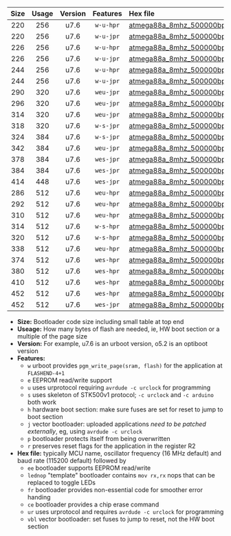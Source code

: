 |Size|Usage|Version|Features|Hex file|
|:-:|:-:|:-:|:-:|:--|
|220|256|u7.6|`w-u-hpr`|[atmega88a_8mhz_500000bps_ur.hex](https://raw.githubusercontent.com/stefanrueger/urboot/main/atmega88a_8mhz_500000bps_ur.hex)|
|220|256|u7.6|`w-u-jpr`|[atmega88a_8mhz_500000bps_ur_vbl.hex](https://raw.githubusercontent.com/stefanrueger/urboot/main/atmega88a_8mhz_500000bps_ur_vbl.hex)|
|226|256|u7.6|`w-u-hpr`|[atmega88a_8mhz_500000bps_lednop_ur.hex](https://raw.githubusercontent.com/stefanrueger/urboot/main/atmega88a_8mhz_500000bps_lednop_ur.hex)|
|226|256|u7.6|`w-u-jpr`|[atmega88a_8mhz_500000bps_lednop_ur_vbl.hex](https://raw.githubusercontent.com/stefanrueger/urboot/main/atmega88a_8mhz_500000bps_lednop_ur_vbl.hex)|
|244|256|u7.6|`w-u-hpr`|[atmega88a_8mhz_500000bps_lednop_fr_ur.hex](https://raw.githubusercontent.com/stefanrueger/urboot/main/atmega88a_8mhz_500000bps_lednop_fr_ur.hex)|
|244|256|u7.6|`w-u-jpr`|[atmega88a_8mhz_500000bps_lednop_fr_ur_vbl.hex](https://raw.githubusercontent.com/stefanrueger/urboot/main/atmega88a_8mhz_500000bps_lednop_fr_ur_vbl.hex)|
|290|320|u7.6|`weu-jpr`|[atmega88a_8mhz_500000bps_ee_ur_vbl.hex](https://raw.githubusercontent.com/stefanrueger/urboot/main/atmega88a_8mhz_500000bps_ee_ur_vbl.hex)|
|296|320|u7.6|`weu-jpr`|[atmega88a_8mhz_500000bps_ee_lednop_ur_vbl.hex](https://raw.githubusercontent.com/stefanrueger/urboot/main/atmega88a_8mhz_500000bps_ee_lednop_ur_vbl.hex)|
|314|320|u7.6|`weu-jpr`|[atmega88a_8mhz_500000bps_ee_lednop_fr_ur_vbl.hex](https://raw.githubusercontent.com/stefanrueger/urboot/main/atmega88a_8mhz_500000bps_ee_lednop_fr_ur_vbl.hex)|
|318|320|u7.6|`w-s-jpr`|[atmega88a_8mhz_500000bps_vbl.hex](https://raw.githubusercontent.com/stefanrueger/urboot/main/atmega88a_8mhz_500000bps_vbl.hex)|
|324|384|u7.6|`w-s-jpr`|[atmega88a_8mhz_500000bps_lednop_vbl.hex](https://raw.githubusercontent.com/stefanrueger/urboot/main/atmega88a_8mhz_500000bps_lednop_vbl.hex)|
|342|384|u7.6|`weu-jpr`|[atmega88a_8mhz_500000bps_ee_lednop_fr_ce_ur_vbl.hex](https://raw.githubusercontent.com/stefanrueger/urboot/main/atmega88a_8mhz_500000bps_ee_lednop_fr_ce_ur_vbl.hex)|
|378|384|u7.6|`wes-jpr`|[atmega88a_8mhz_500000bps_ee_vbl.hex](https://raw.githubusercontent.com/stefanrueger/urboot/main/atmega88a_8mhz_500000bps_ee_vbl.hex)|
|384|384|u7.6|`wes-jpr`|[atmega88a_8mhz_500000bps_ee_lednop_vbl.hex](https://raw.githubusercontent.com/stefanrueger/urboot/main/atmega88a_8mhz_500000bps_ee_lednop_vbl.hex)|
|414|448|u7.6|`wes-jpr`|[atmega88a_8mhz_500000bps_ee_lednop_fr_vbl.hex](https://raw.githubusercontent.com/stefanrueger/urboot/main/atmega88a_8mhz_500000bps_ee_lednop_fr_vbl.hex)|
|286|512|u7.6|`weu-hpr`|[atmega88a_8mhz_500000bps_ee_ur.hex](https://raw.githubusercontent.com/stefanrueger/urboot/main/atmega88a_8mhz_500000bps_ee_ur.hex)|
|292|512|u7.6|`weu-hpr`|[atmega88a_8mhz_500000bps_ee_lednop_ur.hex](https://raw.githubusercontent.com/stefanrueger/urboot/main/atmega88a_8mhz_500000bps_ee_lednop_ur.hex)|
|310|512|u7.6|`weu-hpr`|[atmega88a_8mhz_500000bps_ee_lednop_fr_ur.hex](https://raw.githubusercontent.com/stefanrueger/urboot/main/atmega88a_8mhz_500000bps_ee_lednop_fr_ur.hex)|
|314|512|u7.6|`w-s-hpr`|[atmega88a_8mhz_500000bps.hex](https://raw.githubusercontent.com/stefanrueger/urboot/main/atmega88a_8mhz_500000bps.hex)|
|320|512|u7.6|`w-s-hpr`|[atmega88a_8mhz_500000bps_lednop.hex](https://raw.githubusercontent.com/stefanrueger/urboot/main/atmega88a_8mhz_500000bps_lednop.hex)|
|338|512|u7.6|`weu-hpr`|[atmega88a_8mhz_500000bps_ee_lednop_fr_ce_ur.hex](https://raw.githubusercontent.com/stefanrueger/urboot/main/atmega88a_8mhz_500000bps_ee_lednop_fr_ce_ur.hex)|
|374|512|u7.6|`wes-hpr`|[atmega88a_8mhz_500000bps_ee.hex](https://raw.githubusercontent.com/stefanrueger/urboot/main/atmega88a_8mhz_500000bps_ee.hex)|
|380|512|u7.6|`wes-hpr`|[atmega88a_8mhz_500000bps_ee_lednop.hex](https://raw.githubusercontent.com/stefanrueger/urboot/main/atmega88a_8mhz_500000bps_ee_lednop.hex)|
|410|512|u7.6|`wes-hpr`|[atmega88a_8mhz_500000bps_ee_lednop_fr.hex](https://raw.githubusercontent.com/stefanrueger/urboot/main/atmega88a_8mhz_500000bps_ee_lednop_fr.hex)|
|452|512|u7.6|`wes-hpr`|[atmega88a_8mhz_500000bps_ee_lednop_fr_ce.hex](https://raw.githubusercontent.com/stefanrueger/urboot/main/atmega88a_8mhz_500000bps_ee_lednop_fr_ce.hex)|
|452|512|u7.6|`wes-jpr`|[atmega88a_8mhz_500000bps_ee_lednop_fr_ce_vbl.hex](https://raw.githubusercontent.com/stefanrueger/urboot/main/atmega88a_8mhz_500000bps_ee_lednop_fr_ce_vbl.hex)|

- **Size:** Bootloader code size including small table at top end
- **Useage:** How many bytes of flash are needed, ie, HW boot section or a multiple of the page size
- **Version:** For example, u7.6 is an urboot version, o5.2 is an optiboot version
- **Features:**
  + `w` urboot provides `pgm_write_page(sram, flash)` for the application at `FLASHEND-4+1`
  + `e` EEPROM read/write support
  + `u` uses urprotocol requiring `avrdude -c urclock` for programming
  + `s` uses skeleton of STK500v1 protocol; `-c urclock` and `-c arduino` both work
  + `h` hardware boot section: make sure fuses are set for reset to jump to boot section
  + `j` vector bootloader: uploaded applications *need to be patched externally*, eg, using `avrdude -c urclock`
  + `p` bootloader protects itself from being overwritten
  + `r` preserves reset flags for the application in the register R2
- **Hex file:** typically MCU name, oscillator frequency (16 MHz default) and baud rate (115200 default) followed by
  + `ee` bootloader supports EEPROM read/write
  + `lednop` "template" bootloader contains `mov rx,rx` nops that can be replaced to toggle LEDs
  + `fr` bootloader provides non-essential code for smoother error handing
  + `ce` bootloader provides a chip erase command
  + `ur` uses urprotocol and requires `avrdude -c urclock` for programming
  + `vbl` vector bootloader: set fuses to jump to reset, not the HW boot section
